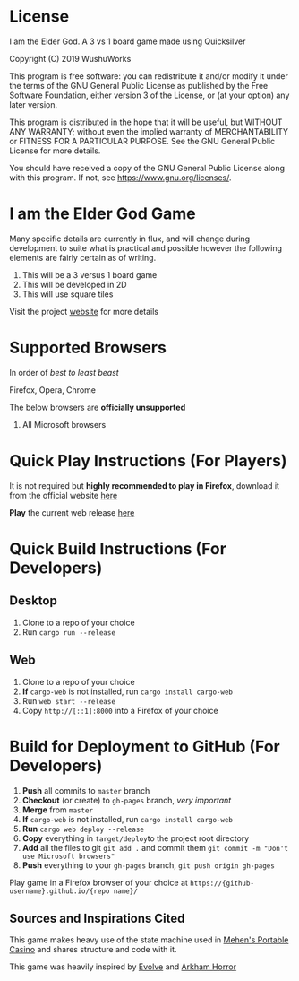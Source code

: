 # License

I am the Elder God. A 3 vs 1 board game made using Quicksilver

Copyright (C) 2019  WushuWorks

This program is free software: you can redistribute it and/or modify
it under the terms of the GNU General Public License as published by
the Free Software Foundation, either version 3 of the License, or
(at your option) any later version.

This program is distributed in the hope that it will be useful,
but WITHOUT ANY WARRANTY; without even the implied warranty of
MERCHANTABILITY or FITNESS FOR A PARTICULAR PURPOSE.  See the
GNU General Public License for more details.

You should have received a copy of the GNU General Public License
along with this program.  If not, see <https://www.gnu.org/licenses/>.

# I am the Elder God Game

Many specific details are currently in flux, and will change during development to suite
 what is practical and possible however the following elements are fairly certain as of writing.

1. This will be a 3 versus 1 board game
2. This will be developed in 2D
3. This will use square tiles

Visit the project [website](https://www.wushuworks.com/projects/i-am-the-elder-god) for more details

# Supported Browsers

In order of *best to least beast*

Firefox, Opera, Chrome

The below browsers are **officially unsupported**

1) All Microsoft browsers

# Quick Play Instructions (For Players)

It is not required but **highly recommended to play in Firefox**, download it from the official
website [here](https://www.mozilla.org/)

**Play** the current web release [here](https://wushuworks.github.io/I-am-the-Elder-God/)

# Quick Build Instructions (For Developers)

## Desktop
1. Clone to a repo of your choice
2. Run `cargo run --release`

## Web
1. Clone to a repo of your choice
2. **If** `cargo-web` is not installed, run `cargo install cargo-web`
3. Run `web start --release`
4. Copy `http://[::1]:8000` into a Firefox of your choice

# Build for Deployment to GitHub (For Developers)

1. **Push** all commits to `master` branch
2. **Checkout** (or create) to `gh-pages` branch, *very important*
3. **Merge** from `master`
4. **If** `cargo-web` is not installed, run `cargo install cargo-web`
5. **Run** `cargo web deploy --release`
6. **Copy** everything in `target/deploy`to the project root directory
7. **Add** all the files to git `git add .` and commit them `git commit -m "Don't use Microsoft browsers"`
8. **Push** everything to your `gh-pages` branch, `git push origin gh-pages`

Play game in a Firefox browser of your choice at `https://{github-username}.github.io/{repo name}/`

## Sources and Inspirations Cited

This game makes heavy use of the state machine used in [Mehen's Portable Casino](https://github.com/OtherAesop/mehens_portable_casino)
and shares structure and code with it.

This game was heavily inspired by [Evolve](https://2k.com/en-US/game/evolve/) and [Arkham Horror](https://www.fantasyflightgames.com/en/products/arkham-horror-third-edition/)
